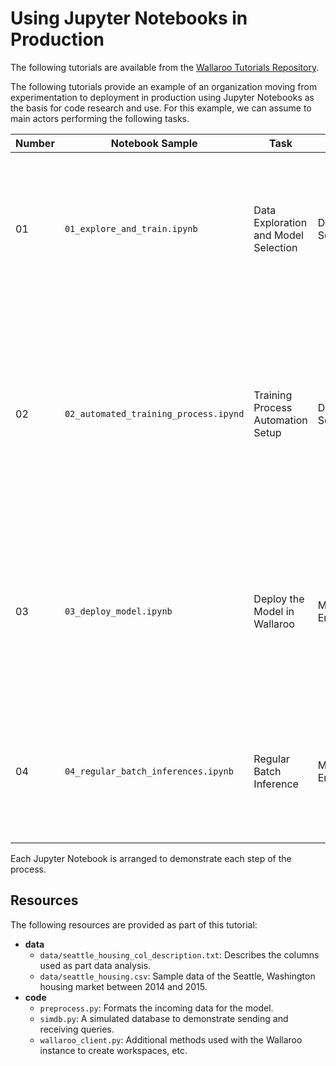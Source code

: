 # Using Jupyter Notebooks in Production

The following tutorials are available from the [Wallaroo Tutorials Repository](https://github.com/WallarooLabs/Wallaroo_Tutorials/tree/main/notebooks_in_prod).

The following tutorials provide an example of an organization moving from experimentation to deployment in production using Jupyter Notebooks as the basis for code research and use.  For this example, we can assume to main actors performing the following tasks.

| Number | Notebook Sample | Task | Actor | Description |
|---|---|---|---|---|
|01| `01_explore_and_train.ipynb` | Data Exploration and Model Selection | Data Scientist | The data scientist evaluates the data and determines the best model to use to solve the proposed problems. |
|02| `02_automated_training_process.ipynd` | Training Process Automation Setup | Data Scientist | The data scientist has selected the model and tested how to train it.  In this phase, the data scientist tests automating the training process based on a data store. |
|03| `03_deploy_model.ipynb` | Deploy the Model in Wallaroo | MLOps Engineer | The MLOps takes the trained model and deploys a Wallaroo pipeline with it to perform inferences on by feeding it data from a data store. |
|04| `04_regular_batch_inferences.ipynb` | Regular Batch Inference | MLOps Engineer | With the pipeline deployed, regular inferences can be made and the results reported to a data store. |

Each Jupyter Notebook is arranged to demonstrate each step of the process.

## Resources

The following resources are provided as part of this tutorial:

* **data**
  * `data/seattle_housing_col_description.txt`: Describes the columns used as part data analysis.
  * `data/seattle_housing.csv`: Sample data of the Seattle, Washington housing market between 2014 and 2015.
* **code**
  * `preprocess.py`: Formats the incoming data for the model.
  * `simdb.py`: A simulated database to demonstrate sending and receiving queries.
  * `wallaroo_client.py`: Additional methods used with the Wallaroo instance to create workspaces, etc.

